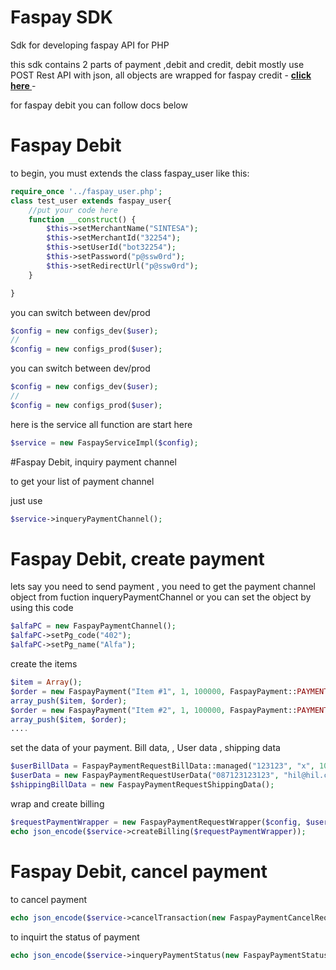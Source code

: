 # Faspay SDK




Sdk for developing faspay API for PHP

  
this sdk contains 2 parts of payment ,debit and credit, debit mostly use POST Rest API with json, all objects are wrapped
for faspay credit - __[click here ](https://github.com/hilmanshini/FaspayApI_PHP/blob/master/README_CREDIT.MD)__ - 


for faspay debit you can follow docs below 
# Faspay Debit

to begin, you must extends the class faspay_user like this:


```php
require_once '../faspay_user.php';
class test_user extends faspay_user{
    //put your code here
    function __construct() {
        $this->setMerchantName("SINTESA");
        $this->setMerchantId("32254");
        $this->setUserId("bot32254");
        $this->setPassword("p@ssw0rd");
        $this->setRedirectUrl("p@ssw0rd");
    }

}
```

you can switch between dev/prod
```php
$config = new configs_dev($user);
//
$config = new configs_prod($user);
```

you can switch between dev/prod
```php
$config = new configs_dev($user);
//
$config = new configs_prod($user);
```


here is the service
all function are start here
```php
$service = new FaspayServiceImpl($config);
```

#Faspay Debit, inquiry payment channel

to get your list of payment channel

just use

```php
$service->inqueryPaymentChannel();
```

# Faspay Debit, create payment

lets say you need to send payment , you need to get the payment channel object from fuction inqueryPaymentChannel or you can 
set the object by using this code

```php
$alfaPC = new FaspayPaymentChannel();
$alfaPC->setPg_code("402");
$alfaPC->setPg_name("Alfa");
```

create the items 


```php
$item = Array();
$order = new FaspayPayment("Item #1", 1, 100000, FaspayPayment::PAYMENT_PLAN_FULL_SETTLEMENT, $config->getUser()->getMerchantId(), FaspayPayment::TENOR_FULL);
array_push($item, $order);
$order = new FaspayPayment("Item #2", 1, 100000, FaspayPayment::PAYMENT_PLAN_FULL_SETTLEMENT, $config->getUser()->getMerchantId(), FaspayPayment::TENOR_FULL);
array_push($item, $order);
....

```



set the data of your payment. Bill data, , User data , shipping data
```php
$userBillData = FaspayPaymentRequestBillData::managed("123123", "x", 10, "10000", $item,FaspayPaymentRequestBillData::PAY_TYPE_MIXED);
$userData = new FaspayPaymentRequestUserData("087123123123", "hil@hil.com", FaspayPaymentRequestWrapper::TERMINAL_MOBILE_APP_ANDROID, "123123", "hahahaha");
$shippingBillData = new FaspayPaymentRequestShippingData();
```


wrap and create billing 
```php
$requestPaymentWrapper = new FaspayPaymentRequestWrapper($config, $userBillData, $alfaPC, $userData, $shippingBillData);
echo json_encode($service->createBilling($requestPaymentWrapper));
```




# Faspay Debit, cancel payment



to cancel payment 
```php
echo json_encode($service->cancelTransaction(new FaspayPaymentCancelRequestWrapper("8986322540000844","123123","123",$config)));
```



to inquirt the status of payment

```php
echo json_encode($service->inqueryPaymentStatus(new FaspayPaymentStatusRequestWrapper("x","8986322540000844", "123123", $config)));
```